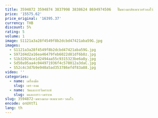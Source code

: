 ```yaml
---
title: 3594872 3594874 3837998 3838624 8694974506   ปั๊มพวงมาลัยเพาเวอร์วอลโว่
price: '15575.62'
price_original: '16395.37'
currency: THB
discount: 5%
rating: 5
volume: 1
image: S1121a3a28f4549f8b2dcbd47421aba59G.jpg
images:
  - S1121a3a28f4549f8b2dcbd47421aba59G.jpg
  - S972d4d2a16ea46479feb6022d81df6b8z.jpg
  - S1b32024ce1d2494aa55c9315323be6a8y.jpg
  - Sd50a95aa4c044971936f4c578012a3daC.jpg
  - S52c4c3d7b9e940a5ad353786efdf83a88.jpg
video: ''
categories:
  - name: เครื่องมือ
    slug: เคร-องม
  - name: วัดและการวิเคราะห์
    slug: ดและการว-เคราะห
slug: 3594872-มพวงมาล-ยเพาเวอร-วอลโว
encode: onUXtTi
lang: th
---
```

  